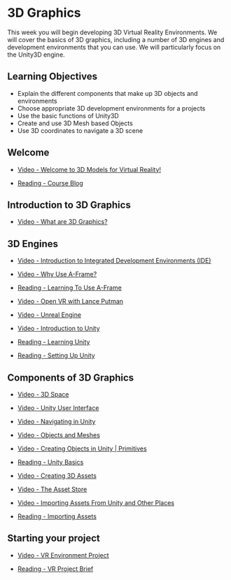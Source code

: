 # 3D Graphics

This week you will begin developing 3D Virtual Reality Environments. We will cover the basics of 3D graphics, including a number of 3D engines and development environments that you can use. We will particularly focus on the Unity3D engine.

## Learning Objectives

- Explain the different components that make up 3D objects and environments
- Choose appropriate 3D development environments for a projects
- Use the basic functions of Unity3D
- Create and use 3D Mesh based Objects
- Use 3D coordinates to navigate a 3D scene

## Welcome

- [Video - Welcome to 3D Models for Virtual Reality!](https://www.coursera.org/learn/3d-models-virtual-reality/lecture/arROa/welcome-to-3d-models-for-virtual-reality)

- [Reading - Course Blog](https://www.coursera.org/learn/3d-models-virtual-reality/supplement/zeNWV/course-blog)

## Introduction to 3D Graphics

- [Video - What are 3D Graphics?](https://www.coursera.org/learn/3d-models-virtual-reality/lecture/aoNjr/what-are-3d-graphics)

## 3D Engines

- [Video - Introduction to Integrated Development Environments (IDE)](https://www.coursera.org/learn/3d-models-virtual-reality/lecture/q1Vt4/introduction-to-integrated-development-environments-ide)

- [Video - Why Use A-Frame?](https://www.coursera.org/learn/3d-models-virtual-reality/lecture/9hirP/why-use-a-frame)

- [Reading - Learning To Use A-Frame](https://www.coursera.org/learn/3d-models-virtual-reality/supplement/wK8hD/learning-to-use-a-frame)

- [Video - Open VR with Lance Putman](https://www.coursera.org/learn/3d-models-virtual-reality/lecture/AOSkt/open-vr-with-lance-putman)

- [Video - Unreal Engine](https://www.coursera.org/learn/3d-models-virtual-reality/lecture/QI3PQ/unreal-engine)

- [Video - Introduction to Unity](https://www.coursera.org/learn/3d-models-virtual-reality/lecture/P83cL/introduction-to-unity)

- [Reading - Learning Unity](https://www.coursera.org/learn/3d-models-virtual-reality/supplement/4IGQ1/learning-unity)

- [Reading - Setting Up Unity](https://www.coursera.org/learn/3d-models-virtual-reality/supplement/qkywW/setting-up-unity)

## Components of 3D Graphics

- [Video - 3D Space](https://www.coursera.org/learn/3d-models-virtual-reality/lecture/ic9cr/3d-space)

- [Video - Unity User Interface](https://www.coursera.org/learn/3d-models-virtual-reality/lecture/wMAqC/unity-user-interface)

- [Video - Navigating in Unity](https://www.coursera.org/learn/3d-models-virtual-reality/lecture/figtC/navigating-in-unity)

- [Video - Objects and Meshes](https://www.coursera.org/learn/3d-models-virtual-reality/lecture/IgLsv/objects-and-meshes)

- [Video - Creating Objects in Unity | Primitives](https://www.coursera.org/learn/3d-models-virtual-reality/lecture/e8AtY/creating-objects-in-unity-primitives)

- [Reading - Unity Basics](https://www.coursera.org/learn/3d-models-virtual-reality/supplement/gBz3W/unity-basics)

- [Video - Creating 3D Assets](https://www.coursera.org/learn/3d-models-virtual-reality/lecture/o1TaO/creating-3d-assets)

- [Video - The Asset Store](https://www.coursera.org/learn/3d-models-virtual-reality/lecture/Qzqcf/the-asset-store)

- [Video - Importing Assets From Unity and Other Places](https://www.coursera.org/learn/3d-models-virtual-reality/lecture/zV0Hl/importing-assets-from-unity-and-other-places)

- [Reading - Importing Assets](https://www.coursera.org/learn/3d-models-virtual-reality/supplement/vNzJl/importing-assets)

## Starting your project

- [Video - VR Environment Project](https://www.coursera.org/learn/3d-models-virtual-reality/lecture/khAmq/vr-environment-project)

- [Reading - VR Project Brief](https://www.coursera.org/learn/3d-models-virtual-reality/supplement/uVmbX/vr-project-brief)